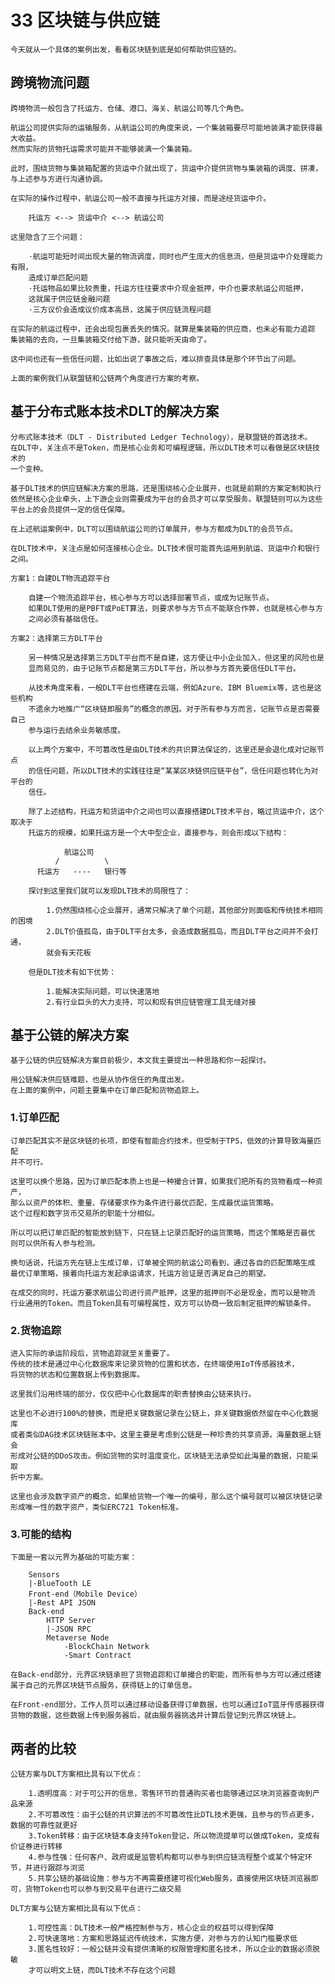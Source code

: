 # 33 区块链与供应链

    今天就从一个具体的案例出发，看看区块链到底是如何帮助供应链的。

## 跨境物流问题

    跨境物流一般包含了托运方、仓储、港口、海关、航运公司等几个角色。

    航运公司提供实际的运输服务，从航运公司的角度来说，一个集装箱要尽可能地装满才能获得最大收益。
    然而实际的货物托运需求可能并不能够装满一个集装箱。

    此时，围绕货物与集装箱配置的货运中介就出现了，货运中介提供货物与集装箱的调度、拼凑，
    与上述参与方进行沟通协调。

    在实际的操作过程中，航运公司一般不直接与托运方对接，而是途经货运中介。

        托运方 <--> 货运中介 <--> 航运公司
    
    这里隐含了三个问题：

        ·航运可能短时间出现大量的物流调度，同时也产生庞大的信息流，但是货运中介处理能力有限，
        造成订单匹配问题
        ·托运物品如果比较贵重，托运方往往要求中介现金抵押，中介也要求航运公司抵押，
        这就属于供应链金融问题
        ·三方议价会造成议价成本高昂，这属于供应链流程问题
    
    在实际的航运过程中，还会出现包裹丢失的情况。就算是集装箱的供应商，也未必有能力追踪
    集装箱的去向，一旦集装箱交付给下游，就只能听天由命了。

    这中间也还有一些信任问题，比如出说了事故之后，难以排查具体是那个环节出了问题。

    上面的案例我们从联盟链和公链两个角度进行方案的考察。

## 基于分布式账本技术DLT的解决方案

    分布式账本技术（DLT - Distributed Ledger Technology），是联盟链的首选技术。
    在DLT中，关注点不是Token，而是核心业务和可编程逻辑，所以DLT技术可以看做是区块链技术的
    一个变种。

    基于DLT技术的供应链解决方案的思路，还是围绕核心企业展开，也就是前期的方案定制和执行
    依然是核心企业牵头，上下游企业则需要成为平台的会员才可以享受服务。联盟链则可以为这些
    平台上的会员提供一定的信任保障。

    在上述航运案例中，DLT可以围绕航运公司的订单展开，参与方都成为DLT的会员节点。

    在DLT技术中，关注点是如何连接核心企业。DLT技术很可能首先运用到航运、货运中介和银行之间。

    方案1：自建DLT物流追踪平台

        自建一个物流追踪平台，核心参与方可以选择部署节点，或成为记账节点。
        如果DLT使用的是PBFT或PoET算法，则要求参与方节点不能联合作弊，也就是核心参与方
        之间必须有基础信任。
    
    方案2：选择第三方DLT平台

        另一种情况是选择第三方DLT平台而不是自建，这方便让中小企业加入，但这里的风险也是
        显而易见的，由于记账节点都是第三方DLT平台，所以参与方首先要信任DLT平台。

        从技术角度来看，一般DLT平台也搭建在云端，例如Azure、IBM Bluemix等，这也是这些机构
        不遗余力地推广“区块链即服务”的概念的原因。对于所有参与方而言，记账节点是否需要自己
        参与运行去结余业务敏感度。

        以上两个方案中，不可篡改性是由DLT技术的共识算法保证的，这里还是会退化成对记账节点
        的信任问题，所以DLT技术的实践往往是“某某区块链供应链平台”，信任问题也转化为对平台的
        信任。

        除了上述结构，托运方和货运中介之间也可以直接搭建DLT技术平台，略过货运中介，这个取决于
        托运方的规模，如果托运方是一个大中型企业，直接参与，则会形成以下结构：

                航运公司
              /          \
          托运方   ----   银行等
        
        探讨到这里我们就可以发现DLT技术的局限性了：

            1.仍然围绕核心企业展开，通常只解决了单个问题，其他部分则面临和传统技术相同的困境
            2.DLT价值孤岛，由于DLT平台太多，会造成数据孤岛，而且DLT平台之间并不会打通，
            就会有天花板
        
        但是DLT技术有如下优势：

            1.能解决实际问题，可以快速落地
            2.有行业巨头的大力支持，可以和现有供应链管理工具无缝对接

## 基于公链的解决方案

    基于公链的供应链解决方案目前极少，本文我主要提出一种思路和你一起探讨。

    用公链解决供应链难题，也是从协作信任的角度出发。
    在上面的案例中，问题主要集中在订单匹配和货物追踪上。

### 1.订单匹配

    订单匹配其实不是区块链的长项，即使有智能合约技术，但受制于TPS，低效的计算导致海量匹配
    并不可行。

    这里可以换个思路，因为订单匹配本质上也是一种撮合计算，如果我们把所有的货物看成一种资产，
    那么以资产的体积、重量、存储要求作为条件进行最优匹配，生成最优运货策略。
    这个过程和数字货币交易所的职能十分相似。

    所以可以把订单匹配的智能放到链下，只在链上记录匹配好的运货策略，而这个策略是否最优
    则可以供所有人参与检测。

    换句话说，托运方先在链上生成订单，订单被全网的航运公司看到，通过各自的匹配策略生成
    最优订单策略，接着向托运方发起承运请求，托运方验证是否满足自己的期望。

    在成交的同时，托运方要求航运公司进行资产抵押，这里的抵押则不必是现金，而可以是物流
    行业通用的Token。而且Token具有可编程属性，双方可以协商一致后制定抵押的解锁条件。

### 2.货物追踪

    进入实际的承运阶段后，货物追踪就至关重要了。
    传统的技术是通过中心化数据库来记录货物的位置和状态，在终端使用IoT传感器技术，
    将货物的状态和位置数据上传到数据库。

    这里我们沿用终端的部分，仅仅把中心化数据库的职责替换由公链来执行。

    这里也不必进行100%的替换，而是把关键数据记录在公链上，非关键数据依然留在中心化数据库
    或者类似DAG技术区块链账本中。这里主要是考虑到公链是一种珍贵的共享资源，海量数据上链会
    形成对公链的DDoS攻击。例如货物的实时温度变化，区块链无法承受如此海量的数据，只能采取
    折中方案。

    这里也会涉及数字资产的概念，如果给货物一个唯一的编号，那么这个编号就可以被区块链记录
    形成唯一性的数字资产，类似ERC721 Token标准。

### 3.可能的结构

    下面是一套以元界为基础的可能方案：

        Sensors
        |-BlueTooth LE
        Front-end（Mobile Device）
        |-Rest API JSON
        Back-end
            HTTP Server
            |-JSON RPC
            Metaverse Node
                -BlockChain Network
                -Smart Contract

    在Back-end部分，元界区块链承担了货物追踪和订单撮合的职能，而所有参与方可以通过搭建属于自己的元界区块链节点服务，获得链上的订单信息。

    在Front-end部分，工作人员可以通过移动设备获得订单数据，也可以通过IoT蓝牙传感器获得货物的数据，这些数据上传到服务器后，就由服务器挑选并计算后登记到元界区块链上。

## 两者的比较

    公链方案与DLT方案相比具有以下优点：

        1.透明度高：对于可公开的信息，零售环节的普通购买者也能够通过区块浏览器查询到产品来源
        2.不可篡改性：由于公链的共识算法的不可篡改性比DTL技术更强，且参与的节点更多，数据的可靠性就更好
        3.Token转移：由于区块链本身支持Token登记，所以物流提单可以做成Token，变成有价证券进行转移
        4.参与性强：任何客户、政府或是监管机构都可以参与到供应链流程整个或某个特定环节，并进行跟踪与浏览
        5.共享公链的基础设施：参与方不再需要搭建可视化Web服务，直接使用区块链浏览器即可，货物Token也可以参与到交易平台进行二级交易
    
    DLT方案与公链方案相比具有以下优点：

        1.可控性高：DLT技术一般严格控制参与方，核心企业的权益可以得到保障
        2.可快速落地：方案和思路延迟传统技术，实施方便，对参与方的认知门槛要求低
        3.匿名性较好：一般公链并没有提供清晰的权限管理和匿名技术，所以企业的数据必须脱敏
        才可以明文上链，而DLT技术不存在这个问题
